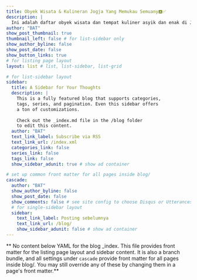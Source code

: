 ```yaml
---
title: Obyek Wisata & Kulineran Jogja Yang Memukau Semuany🅰️✅
description: |
  Ini adalah daftar obyek wisata dan tempat kuliner asyik dan enak di Jogja dan  daerah sekitarnya yang bisa anda kunjungi selama di Jogja. Awass 👅 bergoyang!!  
author: "BAT"
show_post_thumbnail: true
thumbnail_left: false # for list-sidebar only
show_author_byline: false
show_post_date: false
show_button_links: true
# for listing page layout
layout: list # list, list-sidebar, list-grid

# for list-sidebar layout
sidebar: 
  title: A Sidebar for Your Thoughts
  description: |
    This is a fully featured blog that supports categories,
    tags, series, and pagination. Even this sidebar offers 
    a ton of customizations.
    
    Check out the _index.md file in the /blog folder 
    to edit this content. 
  author: "BAT"
  text_link_label: Subscribe via RSS
  text_link_url: /index.xml
  categories_link: false
  series_link: false
  tags_link: false
  show_sidebar_adunit: true # show ad container

# set up common front matter for all pages inside blog/
cascade:
  author: "BAT"
  show_author_byline: false
  show_post_date: false
  show_comments: false # see site config to choose Disqus or Utterances
  # for single-sidebar layout
  sidebar:
    text_link_label: Posting sebelumnya
    text_link_url: /blog/
    show_sidebar_adunit: false # show ad container
---
```


** No content below YAML for the blog _index. This file provides front matter for the listing page layout and sidebar content. It is also a branch bundle, and all settings under `cascade` provide front matter for all pages inside blog/. You may still override any of these by changing them in a page's front matter.**
